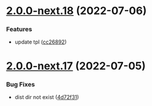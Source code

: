 # [2.0.0-next.18](https://github.com/likun7981/hlink/compare/core@2.0.0-next.17...core@2.0.0-next.18) (2022-07-06)

### Features

- update tpl ([cc26892](https://github.com/likun7981/hlink/commit/cc26892e36747416749cfa64b014f09d2d2b972f))

# [2.0.0-next.17](https://github.com/likun7981/hlink/compare/core@2.0.0-next.16...core@2.0.0-next.17) (2022-07-05)

### Bug Fixes

- dist dir not exist ([4d72f31](https://github.com/likun7981/hlink/commit/4d72f3174be8f372ee49946311bce16d91529809))
